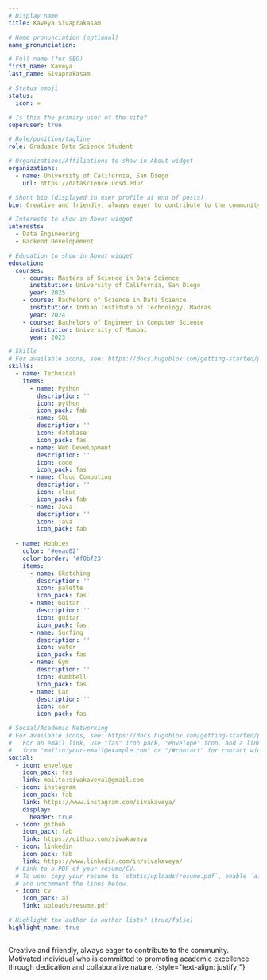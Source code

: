```yaml
---
# Display name
title: Kaveya Sivaprakasam

# Name pronunciation (optional)
name_pronunciation: 

# Full name (for SEO)
first_name: Kaveya
last_name: Sivaprakasam

# Status emoji
status:
  icon: ∞

# Is this the primary user of the site?
superuser: true

# Role/position/tagline
role: Graduate Data Science Student

# Organizations/Affiliations to show in About widget
organizations:
  - name: University of California, San Diego
    url: https://datascience.ucsd.edu/

# Short bio (displayed in user profile at end of posts)
bio: Creative and friendly, always eager to contribute to the community. Motivated individual who is committed to promoting academic excellence through dedication and collaborative nature.

# Interests to show in About widget
interests:
  - Data Engineering
  - Backend Developement

# Education to show in About widget
education:
  courses:
    - course: Masters of Science in Data Science
      institution: University of California, San Diego
      year: 2025
    - course: Bachelors of Science in Data Science
      institution: Indian Institute of Technology, Madras
      year: 2024
    - course: Bachelors of Engineer in Computer Science
      institution: University of Mumbai
      year: 2023

# Skills
# For available icons, see: https://docs.hugoblox.com/getting-started/page-builder/#icons
skills:
  - name: Technical
    items:
      - name: Python
        description: ''
        icon: python
        icon_pack: fab
      - name: SQL
        description: ''
        icon: database
        icon_pack: fas
      - name: Web Development
        description: ''
        icon: code
        icon_pack: fas
      - name: Cloud Computing
        description: ''
        icon: cloud
        icon_pack: fab
      - name: Java
        description: ''
        icon: java
        icon_pack: fab
      
  - name: Hobbies
    color: '#eeac02'
    color_border: '#f0bf23'
    items:
      - name: Sketching
        description: ''
        icon: palette
        icon_pack: fas
      - name: Guitar
        description: ''
        icon: guitar
        icon_pack: fas
      - name: Surfing
        description: ''
        icon: water
        icon_pack: fas
      - name: Gym
        description: ''
        icon: dumbbell
        icon_pack: fas
      - name: Car
        description: ''
        icon: car
        icon_pack: fas

# Social/Academic Networking
# For available icons, see: https://docs.hugoblox.com/getting-started/page-builder/#icons
#   For an email link, use "fas" icon pack, "envelope" icon, and a link in the
#   form "mailto:your-email@example.com" or "/#contact" for contact widget.
social:
  - icon: envelope
    icon_pack: fas
    link: mailto:sivakaveya1@gmail.com
  - icon: instagram
    icon_pack: fab
    link: https://www.instagram.com/sivakaveya/
    display:
      header: true
  - icon: github
    icon_pack: fab
    link: https://github.com/sivakaveya
  - icon: linkedin
    icon_pack: fab
    link: https://www.linkedin.com/in/sivakaveya/
  # Link to a PDF of your resume/CV.
  # To use: copy your resume to `static/uploads/resume.pdf`, enable `ai` icons in `params.yaml`,
  # and uncomment the lines below.
  - icon: cv
    icon_pack: ai
    link: uploads/resume.pdf

# Highlight the author in author lists? (true/false)
highlight_name: true
---
```


Creative and friendly, always eager to contribute to the community. Motivated individual who is committed to promoting academic excellence through dedication and collaborative nature.
{style="text-align: justify;"}
